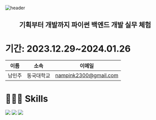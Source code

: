 ![header](https://capsule-render.vercel.app/api?type=waving&color=000000&height=300&section=header&text=Conmento_Django_실습&fontSize=90&fontColor=FFFFFF)

<h2 align="center">기획부터 개발까지 파이썬 백엔드 개발 실무 체험</h2>

<h1>기간: 2023.12.29~2024.01.26</h1>

| 이름 | 소속 | 이메일 |
| --- | --- | --- |
| 남민주 | 동국대학교 | nampink2300@gmail.com |

<h1>🧑🏻‍💻 Skills</h1>

<p>
    <img src="https://img.shields.io/badge/python-3776AB?style=for-the-badge&logo=python&logoColor=white"> 
    <img src="https://img.shields.io/badge/Css3-1572B6?style=for-the-badge&logo=Css3&logoColor=white">
    <img src="https://img.shields.io/badge/django-092E20?style=for-the-badge&logo=django&logoColor=white">
</p>
